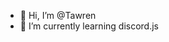 - 👋 Hi, I’m @Tawren
- 🌱 I’m currently learning discord.js

<!---
Tawren/Tawren is a ✨ special ✨ repository because its `README.md` (this file) appears on your GitHub profile.
You can click the Preview link to take a look at your changes.
--->
